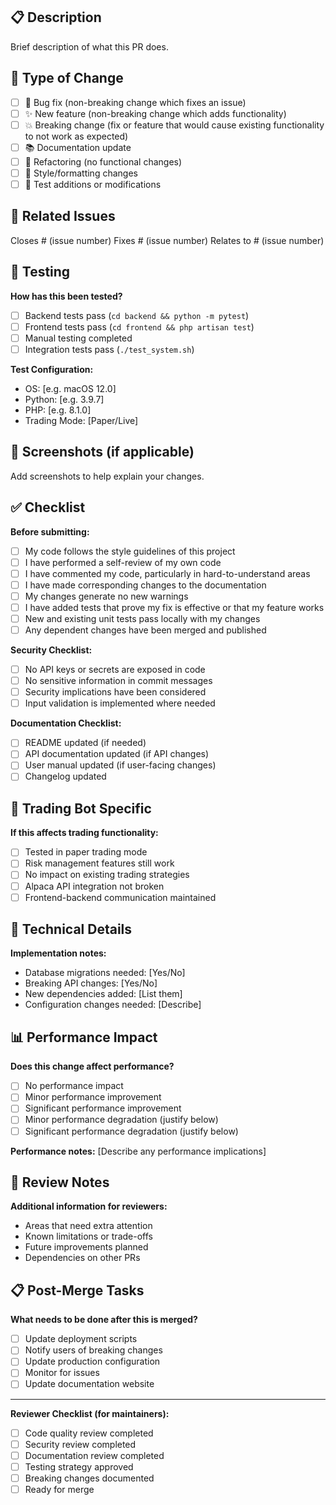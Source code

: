 ## 📋 Description
Brief description of what this PR does.

## 🔄 Type of Change
- [ ] 🐛 Bug fix (non-breaking change which fixes an issue)
- [ ] ✨ New feature (non-breaking change which adds functionality)
- [ ] 💥 Breaking change (fix or feature that would cause existing functionality to not work as expected)
- [ ] 📚 Documentation update
- [ ] 🔧 Refactoring (no functional changes)
- [ ] 🎨 Style/formatting changes
- [ ] 🧪 Test additions or modifications

## 🎯 Related Issues
Closes # (issue number)
Fixes # (issue number)
Relates to # (issue number)

## 🧪 Testing
**How has this been tested?**
- [ ] Backend tests pass (`cd backend && python -m pytest`)
- [ ] Frontend tests pass (`cd frontend && php artisan test`)
- [ ] Manual testing completed
- [ ] Integration tests pass (`./test_system.sh`)

**Test Configuration:**
- OS: [e.g. macOS 12.0]
- Python: [e.g. 3.9.7]
- PHP: [e.g. 8.1.0]
- Trading Mode: [Paper/Live]

## 📸 Screenshots (if applicable)
Add screenshots to help explain your changes.

## ✅ Checklist
**Before submitting:**
- [ ] My code follows the style guidelines of this project
- [ ] I have performed a self-review of my own code
- [ ] I have commented my code, particularly in hard-to-understand areas
- [ ] I have made corresponding changes to the documentation
- [ ] My changes generate no new warnings
- [ ] I have added tests that prove my fix is effective or that my feature works
- [ ] New and existing unit tests pass locally with my changes
- [ ] Any dependent changes have been merged and published

**Security Checklist:**
- [ ] No API keys or secrets are exposed in code
- [ ] No sensitive information in commit messages
- [ ] Security implications have been considered
- [ ] Input validation is implemented where needed

**Documentation Checklist:**
- [ ] README updated (if needed)
- [ ] API documentation updated (if API changes)
- [ ] User manual updated (if user-facing changes)
- [ ] Changelog updated

## 🚀 Trading Bot Specific
**If this affects trading functionality:**
- [ ] Tested in paper trading mode
- [ ] Risk management features still work
- [ ] No impact on existing trading strategies
- [ ] Alpaca API integration not broken
- [ ] Frontend-backend communication maintained

## 🔧 Technical Details
**Implementation notes:**
- Database migrations needed: [Yes/No]
- Breaking API changes: [Yes/No]
- New dependencies added: [List them]
- Configuration changes needed: [Describe]

## 📊 Performance Impact
**Does this change affect performance?**
- [ ] No performance impact
- [ ] Minor performance improvement
- [ ] Significant performance improvement
- [ ] Minor performance degradation (justify below)
- [ ] Significant performance degradation (justify below)

**Performance notes:**
[Describe any performance implications]

## 🤝 Review Notes
**Additional information for reviewers:**
- Areas that need extra attention
- Known limitations or trade-offs
- Future improvements planned
- Dependencies on other PRs

## 📋 Post-Merge Tasks
**What needs to be done after this is merged?**
- [ ] Update deployment scripts
- [ ] Notify users of breaking changes
- [ ] Update production configuration
- [ ] Monitor for issues
- [ ] Update documentation website

---

**Reviewer Checklist (for maintainers):**
- [ ] Code quality review completed
- [ ] Security review completed
- [ ] Documentation review completed
- [ ] Testing strategy approved
- [ ] Breaking changes documented
- [ ] Ready for merge